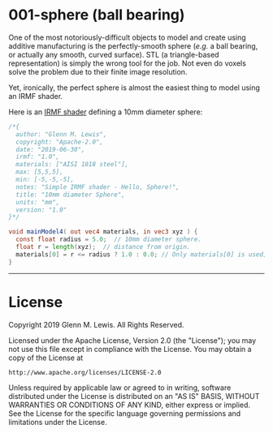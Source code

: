 # 001-sphere (ball bearing)

One of the most notoriously-difficult objects to model and create using additive manufacturing 
is the perfectly-smooth sphere (*e.g.* a ball bearing, or actually any smooth, curved surface).
STL (a triangle-based representation) is simply the wrong tool for the job.
Not even do voxels solve the problem due to their finite image resolution.

Yet, ironically, the perfect sphere is almost the easiest thing to model using an IRMF shader.

Here is an [IRMF shader](sphere.irmf) defining a 10mm diameter sphere:

```glsl
/*{
  author: "Glenn M. Lewis",
  copyright: "Apache-2.0",
  date: "2019-06-30",
  irmf: "1.0",
  materials: ["AISI 1018 steel"],
  max: [5,5,5],
  min: [-5,-5,-5],
  notes: "Simple IRMF shader - Hello, Sphere!",
  title: "10mm diameter Sphere",
  units: "mm",
  version: "1.0"
}*/

void mainModel4( out vec4 materials, in vec3 xyz ) {
  const float radius = 5.0;  // 10mm diameter sphere.
  float r = length(xyz);  // distance from origin.
  materials[0] = r <= radius ? 1.0 : 0.0; // Only materials[0] is used; the others are ignored.
}
```

----------------------------------------------------------------------

# License

Copyright 2019 Glenn M. Lewis. All Rights Reserved.

Licensed under the Apache License, Version 2.0 (the "License");
you may not use this file except in compliance with the License.
You may obtain a copy of the License at

    http://www.apache.org/licenses/LICENSE-2.0

Unless required by applicable law or agreed to in writing, software
distributed under the License is distributed on an "AS IS" BASIS,
WITHOUT WARRANTIES OR CONDITIONS OF ANY KIND, either express or implied.
See the License for the specific language governing permissions and
limitations under the License.
